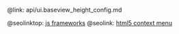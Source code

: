 @link: api/ui.baseview_height_config.md

@seolinktop: [js frameworks](https://webix.com)
@seolink: [html5 context menu](https://webix.com/widget/contextmenu/)
